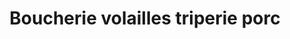 ---
title: "Boucherie volailles triperie porc"
url: /thiberville/boucherie-volailles-triperie-porc/
shop: boucherie
---